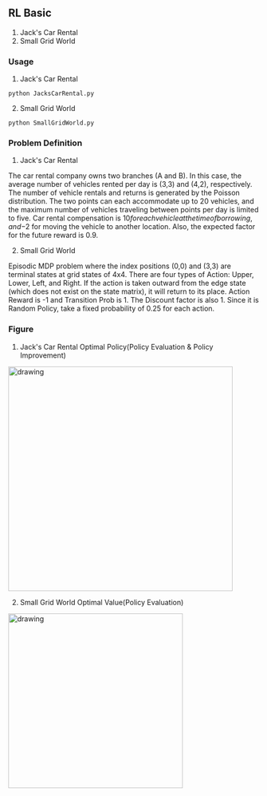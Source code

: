 ## RL Basic
1. Jack's Car Rental
2. Small Grid World


### Usage
1. Jack's Car Rental

```python JacksCarRental.py```

2. Small Grid World

```python SmallGridWorld.py```


### Problem Definition

1. Jack's Car Rental

The car rental company owns two branches (A and B). In this case, the average number of vehicles rented per day is (3,3) and (4,2), respectively.
The number of vehicle rentals and returns is generated by the Poisson distribution.
The two points can each accommodate up to 20 vehicles, and the maximum number of vehicles traveling between points per day is limited to five.
Car rental compensation is $10 for each vehicle at the time of borrowing, and -$2 for moving the vehicle to another location. Also, the expected factor for the future reward is 0.9.

2. Small Grid World

Episodic MDP problem where the index positions (0,0) and (3,3) are terminal states at grid states of 4x4.
There are four types of Action: Upper, Lower, Left, and Right.
If the action is taken outward from the edge state (which does not exist on the state matrix), it will return to its place.
Action Reward is -1 and Transition Prob is 1. The Discount factor is also 1.
Since it is Random Policy, take a fixed probability of 0.25 for each action.

### Figure

1. Jack's Car Rental Optimal Policy(Policy Evaluation & Policy Improvement)
<img src="img/jcr_policy.png" alt="drawing" width="450"/> 

2. Small Grid World Optimal Value(Policy Evaluation)
 <img src="img/sgw_value.png" alt="drawing" width="350"/>
